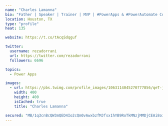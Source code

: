 ```yaml
---
name: "Charles Lamanna"
bio: "Father | Speaker | Trainer | MVP | #PowerApps & #PowerAutomate Community Super User | YouTuber Right-pointing triangle http://youtube.com/c/rezadorrani | Learn - Share - Clockwise rightwards and leftwards open circle arrows"
location: Houston, TX
type: "profile"
heat: 135

website: https://t.co/tAcqSdqguf

twitter:
  username: rezadorrani
  url: https://twitter.com/rezadorrani
  followers: 6696

topics:
  - Power Apps

images:
  - url: https://pbs.twimg.com/profile_images/1063114045270777856/qeT-jpWr_400x400.jpg
    width: 400
    height: 400
    isCached: true
    title: "Charles Lamanna"

secured: "MB/1q3cnBcQW3mQED4Io2cQm0vAwxbzfMJfsx1hYB9RoTkMNzjMMDjCEAi8oijVrog9eymkrQZ6fLzQMDo0NyN040sR0gGZbpIgNgcRLnWynTQO56byjXpT9EC6Vm9TdIrqOvYMEcmHlFxnuA+y0Q6JFfGZH49r+YOAd6IUzV9AXl40+ymYWtZs8tCxnEKWZmS7skV47Bsz6Fx15z2BZj9YpGFZb15SB3wGWhJD7O3vIpAXTCQmFbAfTBzQeXBQ6zHhsvd0fXxzU3PvECwTShmKNH5VhNC+5/JUZAzK6ETLQFEvAkuq2hWr06lvEOvceTXmGFU7eLkdUBWF+hTxS4IhHsLGFnLHYwBcXb6V+5stCfn/dAtNwVLoV91QBLda2Y1bQwuo8leab8w/ZkDs5dP5RvH7vRrj4RnAsUVpDehs=;Y0rlz2Pvs2/tJjQmei45oQ=="
---
```



